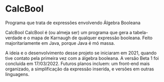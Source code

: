 # CalcBool
Programa que trata de expressões envolvendo Álgebra Booleana

CalcBool
CalcBool é (ou almeja ser) um programa que gera a tabela-verdade e o mapa de Karnaugh de qualquer expressão booleana. 
Feito majoritariamente em Java, porque Java é mó massa.

A ideia e o desenvolvimento desse projeto se iniciaram em 2021, quando tive contato pela primeira vez com a álgebra booleana. 
A versão Beta 1 foi concluída em 17/03/2022. 
Futuros planos incluem: um front-end mais organizado, a simplificação da expressão inserida, e versões em outras linguagens.
